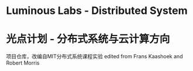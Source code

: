 # Luminous Labs - Distributed System
# 光点计划 - 分布式系统与云计算方向
项目仓库，改编自MIT分布式系统课程实验
edited from Frans Kaashoek and Robert Morris
